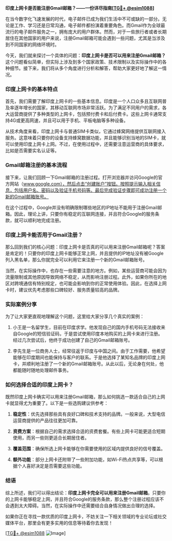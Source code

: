 **印度上网卡是否能注册Gmail邮箱？——一份详尽指南[[TG💪+ @esim1088](https://t.me/s/esim1088)]**

在当今数字化飞速发展的时代，电子邮件已成为我们生活中不可或缺的一部分。无论是工作、学习还是日常沟通，电子邮件都扮演着重要角色。而Gmail作为全球最流行的电子邮件服务之一，拥有庞大的用户群体。然而，对于一些旅行者或者长期居住在其他国家的用户来说，注册Gmail邮箱可能会遇到一些问题，尤其是当涉及到不同国家的网络环境时。

今天，我们就来探讨一个具体的问题：**印度上网卡是否可以用来注册Gmail邮箱？** 这个问题看似简单，但实际上涉及到多个国家政策、技术限制以及实际操作中的各种细节。接下来，我们将从多个角度进行分析和解答，帮助大家更好地了解这一情况。

### 印度上网卡的基本特点

首先，我们需要了解印度上网卡的一些基本信息。印度是一个人口众多且互联网普及率逐年增长的国家，其移动互联网市场非常活跃。为了满足不同用户的需求，各大运营商提供了多种类型的上网卡，包括预付费卡和后付费卡。这些上网卡通常支持4G或更高网速，并且可以用于手机、平板电脑等多种设备。

从技术角度来看，印度上网卡与普通SIM卡类似，它通过蜂窝网络提供互联网接入服务。这意味着只要你的设备支持蜂窝数据功能，并且能够识别当地的SIM卡，就可以使用印度上网卡上网。不过，在使用过程中，还需要注意运营商的具体要求，比如是否需要实名认证等。

### Gmail邮箱注册的基本流程

接下来，让我们回顾一下Gmail邮箱的注册过程。打开浏览器并访问Google的官方网站（www.google.com），然后点击“创建账户”按钮。按照提示输入相关信息，包括用户名、密码以及验证手机号码等。最后完成验证步骤即可成功注册一个新的Gmail邮箱账号。

在这个过程中，Google并没有明确限制哪些地区的IP地址不能用于注册Gmail邮箱。因此，理论上讲，只要你有稳定的互联网连接，并且符合Google的服务条款，就可以顺利地完成注册。

### 印度上网卡能否用于Gmail注册？

那么回到我们的核心问题：印度上网卡是否真的可以用来注册Gmail邮箱呢？答案是肯定的！只要你的印度上网卡能够正常上网，并且提供的IP地址没有被Google列入黑名单，那么你就完全可以利用它来注册一个新的Gmail邮箱账号。

当然，在实际操作中，也存在一些需要注意的地方。例如，某些运营商可能会因为流量限制或其他原因导致网络不稳定，从而影响注册过程。此外，如果你所在的地区对跨境通信有特别规定，也可能会影响到你的正常使用体验。因此，在选择上网卡时，建议优先考虑那些口碑较好、服务质量较高的品牌。

### 实际案例分享

为了让大家更直观地理解这个问题，这里给大家分享几个真实的案例：

1. 小王是一名留学生，目前在印度求学。他发现自己的国内手机号码无法接收来自Google的短信验证码，于是尝试使用印度本地购买的上网卡来进行注册。经过几次尝试后，他终于成功创建了自己的Gmail邮箱账号。

2. 李先生是一位商务人士，经常往返于印度与中国之间。由于工作需要，他希望能够在印度期间也能保持与客户的联系。于是他选择了某知名品牌的印度上网卡，并顺利地注册了一个新的Gmail邮箱账号。从此以后，无论身在何处，他都能随时随地处理邮件事务。

### 如何选择合适的印度上网卡？

既然印度上网卡确实可以用来注册Gmail邮箱，那么如何挑选一款适合自己的上网卡就显得尤为重要了。以下是一些选购建议供参考：

1. **稳定性**：优先选择那些具有良好口碑和技术支持的品牌。一般来说，大型电信运营商提供的产品往往更加可靠。
   
2. **资费方案**：根据自己的需求选择合适的资费套餐。有些上网卡可能更适合短期使用，而另一些则更适合长期居住者。

3. **覆盖范围**：确保所选上网卡能够在你需要使用的区域内提供良好的信号覆盖。

4. **额外功能**：部分上网卡还附带了一些附加功能，如Wi-Fi热点共享等，可以根据个人喜好决定是否需要这些功能。

### 结语

综上所述，我们可以得出结论：**印度上网卡完全可以用来注册Gmail邮箱**。只要你的上网卡能够稳定上网，并且符合Google的服务条款，那么整个注册过程应该不会遇到太大障碍。当然，在实际操作中还需要结合自身情况做出合理的选择。

如果你正在寻找一款优质的印度上网卡，不妨关注一下相关领域的专业论坛或社交媒体平台，那里会有更多实用的信息等待着你去发现！

[[TG💪+ @esim1088](https://t.me/s/esim1088) ![Image](https://i.postimg.cc/4NQfJmqS/Snipaste-2025-05-13-00-14-12.png)]